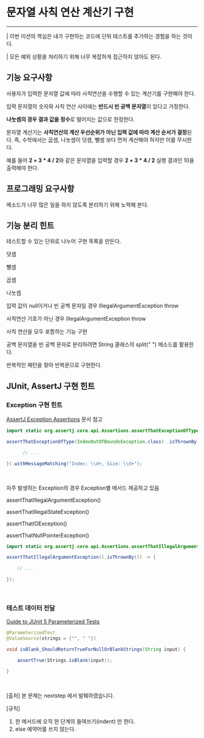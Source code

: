 # 문자열 사칙 연산 계산기 구현
***

| 이번 미션의 핵심은 내가 구현하는 코드에 단위 테스트를 추가하는 경험을 하는 것이다. 

| 모든 예외 상황을 처리하기 위해 너무 복잡하게 접근하지 않아도 된다.


## 기능 요구사항

사용자가 입력한 문자열 값에 따라 사칙연산을 수행할 수 있는 계산기를 구현해야 한다.

입력 문자열의 숫자와 사칙 연산 사이에는 **반드시 빈 공백 문자열**이 있다고 가정한다.

**나눗셈의 경우 결과 값을 정수**로 떨어지는 값으로 한정한다.

문자열 계산기는 **사칙연산의 계산 우선순위가 아닌 입력 값에 따라 계산 순서가 결정**된다. 즉, 수학에서는 곱셈, 나눗셈이 덧셈, 뺄셈 보다 먼저 계산해야 하지만 이를 무시한다.

예를 들어 **2 + 3 * 4 / 2**와 같은 문자열을 입력할 경우 **2 + 3 * 4 / 2** 실행 결과인 10을 출력해야 한다.


## 프로그래밍 요구사항

메소드가 너무 많은 일을 하지 않도록 분리하기 위해 노력해 본다.


## 기능 분리 힌트

테스트할 수 있는 단위로 나누어 구현 목록을 만든다.

덧셈

뺄셈

곱셈

나눗셈

입력 값이 null이거나 빈 공백 문자일 경우 IllegalArgumentException throw

사칙연산 기호가 아닌 경우 IllegalArgumentException throw

사칙 연산을 모두 포함하는 기능 구현

공백 문자열을 빈 공백 문자로 분리하려면 String 클래스의 split(" ") 메소드를 활용한다.

반복적인 패턴을 찾아 반복문으로 구현한다.


## JUnit, AssertJ 구현 힌트

### Exception 구현 힌트

[AssertJ Exception Assertions](https://www.baeldung.com/assertj-exception-assertion) 문서 참고

```java
import static org.assertj.core.api.Assertions.assertThatExceptionOfType; 

assertThatExceptionOfType(IndexOutOfBoundsException.class) .isThrownBy(() -> { 

      // ... 

}).withMessageMatching("Index: \\d+, Size: \\d+"); 
```
<br>

자주 발생하는 Exception의 경우 Exception별 메서드 제공하고 있음

assertThatIllegalArgumentException()

assertThatIllegalStateException()

assertThatIOException()

assertThatNullPointerException()

```java
import static org.assertj.core.api.Assertions.assertThatIllegalArgumentException; 

assertThatIllegalArgumentException().isThrownBy(() -> { 

    // ... 
        
}); 
```

<br>

### 테스트 데이터 전달

[Guide to JUnit 5 Parameterized Tests](https://www.baeldung.com/parameterized-tests-junit-5)

```java
@ParameterizedTest
@ValueSource(strings = {"", " "})

void isBlank_ShouldReturnTrueForNullOrBlankStrings(String input) { 

    assertTrue(Strings.isBlank(input)); 

}
```
<br>

[출처] 본 문제는 nextstep 에서 발췌하였습니다.

[규칙]
1. 한 메서드에 오직 한 단계의 들여쓰기(indent) 만 한다.
2. else 예약어를 쓰지 않는다.